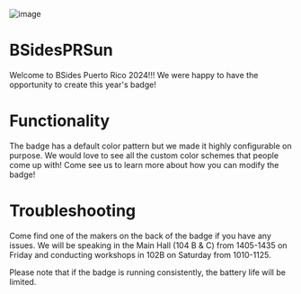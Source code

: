 ![image](https://github.com/So11Deo6loria/bsidesPRSun/assets/6652652/972387b2-ad09-4c54-bda1-2f023997ff9e)

# BSidesPRSun
Welcome to BSides Puerto Rico 2024!!! We were happy to have the opportunity to create this year's badge! 

# Functionality
The badge has a default color pattern but we made it highly configurable on purpose. We would love to see all the custom color schemes that people come up with! Come see us to learn more about how you can modify the badge! 

# Troubleshooting
Come find one of the makers on the back of the badge if you have any issues. We will be speaking in the Main Hall (104 B & C) from 1405-1435 on Friday and conducting workshops in 102B on Saturday from 1010-1125. 

Please note that if the badge is running consistently, the battery life will be limited. 
